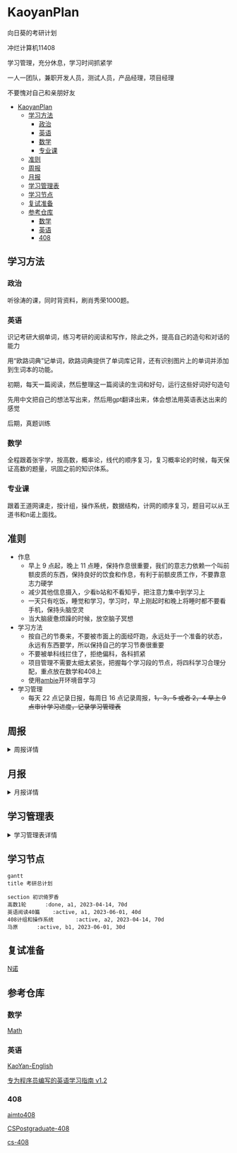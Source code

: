 # KaoyanPlan

向日葵的考研计划

冲烂计算机11408

学习管理，充分休息，学习时间抓紧学

一人一团队，兼职开发人员，测试人员，产品经理，项目经理

不要愧对自己和亲朋好友

- [KaoyanPlan](#kaoyanplan)
  - [学习方法](#学习方法)
    - [政治](#政治)
    - [英语](#英语)
    - [数学](#数学)
    - [专业课](#专业课)
  - [准则](#准则)
  - [周报](#周报)
  - [月报](#月报)
  - [学习管理表](#学习管理表)
  - [学习节点](#学习节点)
  - [复试准备](#复试准备)
  - [参考仓库](#参考仓库)
    - [数学](#数学-1)
    - [英语](#英语-1)
    - [408](#408)

## 学习方法

### 政治

听徐涛的课，同时背资料，刷肖秀荣1000题。

### 英语

识记考研大纲单词，练习考研的阅读和写作，除此之外，提高自己的造句和对话的能力

用“欧路词典”记单词，欧路词典提供了单词库记背，还有识别图片上的单词并添加到生词本的功能。

初期，每天一篇阅读，然后整理这一篇阅读的生词和好句，运行这些好词好句造句

先用中文把自己的想法写出来，然后用gpt翻译出来，体会想法用英语表达出来的感觉

后期，真题训练

### 数学

全程跟着张宇学，按高数，概率论，线代的顺序复习，复习概率论的时候，每天保证高数的题量，巩固之前的知识体系。

### 专业课

跟着王道网课走，按计组，操作系统，数据结构，计网的顺序复习，题目可以从王道书和n诺上面找。


## 准则

- 作息
  - 早上 9 点起，晚上 11 点睡，保持作息很重要，我们的意志力依赖一个叫前额皮质的东西，保持良好的饮食和作息，有利于前额皮质工作，不要靠意志力硬学
  - 减少其他信息摄入，少看b站和不看知乎，把注意力集中到学习上
  - 一天只有吃饭，睡觉和学习，学习时，早上刚起时和晚上将睡时都不要看手机，保持头脑空灵
  - 当大脑疲惫烦躁的时候，放空脑子冥想
- 学习方法
  - 按自己的节奏来，不要被市面上的面经吓跑，永远处于一个准备的状态，永远有东西要学，所以保持自己的学习节奏很重要 
  - 不要被单科线拦住了，拒绝偏科，各科抓紧
  - 项目管理不需要太细太紧张，把握每个学习段的节点，将四科学习合理分配，重点放在数学和408上
  - 使用[ambie](https://github.com/jenius-apps/ambie)开环境音学习
- 学习管理
  - 每天 22 点记录日报，每周日 16 点记录周报，~~1，3，5 或者 2，4 早上 9 点审计学习进度，记录学习管理表~~

## 周报

<details>

  <summary>周报详情</summary>

[第一周 04-16](周报/2023-04-16.md)

[第二周 04-23](周报/2023-04-23.md)

[第三周 04-30](周报/2023-04-30.md)

[第四周 05-07](周报/2023-05-07.md)

[第五周 05-14](周报/2023-05-14.md)

[第六周 05-21](周报/2023-05-21.md)

[第七周 05-28](周报/2023-05-28.md)

[第八周 06-04](周报/2023-06-04.md)

[第九周 06-11](周报/2023-06-11.md)

</details>

## 月报

<details>

  <summary>月报详情</summary>

[5月](月报/5月.md)

</details>

## 学习管理表

<details>

  <summary>学习管理表详情</summary>

[v1.0.0](学习管理表/v1.0.0.md)

[v1.0.1](学习管理表/v1.0.1.md)

[v1.0.2](学习管理表/v1.0.2.md)

[v1.0.3](学习管理表/v1.0.3.md)

[v1.0.4](学习管理表/v1.0.4.md)

</details>

## 学习节点

```mermaid
gantt
title 考研总计划

section 初识倚罗香
高数1轮      :done, a1, 2023-04-14, 70d
英语阅读40篇    :active, a1, 2023-06-01, 40d
408计组和操作系统       :active, a2, 2023-04-14, 70d
马原      :active, b1, 2023-06-01, 30d
```

## 复试准备

[N诺](https://noobdream.com/)


## 参考仓库

### 数学

[Math](https://github.com/Didnelpsun/Math)

### 英语

[KaoYan-English](https://github.com/m2kar/KaoYan-English)

[专为程序员编写的英语学习指南 v1.2](https://github.com/yujiangshui/A-Programmers-Guide-to-English)

### 408

[aimto408](https://github.com/xiaolei565/aimto408)

[CSPostgraduate-408](https://github.com/CodePanda66/CSPostgraduate-408)

[cs-408](https://github.com/ddy-ddy/cs-408)